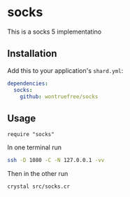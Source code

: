 # socks

This is a socks 5 implementatino

## Installation

Add this to your application's `shard.yml`:

```yaml
dependencies:
  socks:
    github: wontruefree/socks
```

## Usage

```crystal
require "socks"
```

In one terminal run
```bash
ssh -D 1080 -C -N 127.0.0.1 -vv
```

Then in the other run
```bash
crystal src/socks.cr
```
